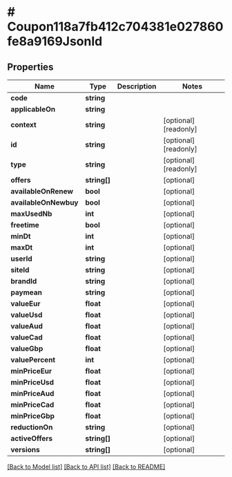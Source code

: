 # # Coupon118a7fb412c704381e027860fe8a9169Jsonld

## Properties

Name | Type | Description | Notes
------------ | ------------- | ------------- | -------------
**code** | **string** |  |
**applicableOn** | **string** |  |
**context** | **string** |  | [optional] [readonly]
**id** | **string** |  | [optional] [readonly]
**type** | **string** |  | [optional] [readonly]
**offers** | **string[]** |  | [optional]
**availableOnRenew** | **bool** |  | [optional]
**availableOnNewbuy** | **bool** |  | [optional]
**maxUsedNb** | **int** |  | [optional]
**freetime** | **bool** |  | [optional]
**minDt** | **int** |  | [optional]
**maxDt** | **int** |  | [optional]
**userId** | **string** |  | [optional]
**siteId** | **string** |  | [optional]
**brandId** | **string** |  | [optional]
**paymean** | **string** |  | [optional]
**valueEur** | **float** |  | [optional]
**valueUsd** | **float** |  | [optional]
**valueAud** | **float** |  | [optional]
**valueCad** | **float** |  | [optional]
**valueGbp** | **float** |  | [optional]
**valuePercent** | **int** |  | [optional]
**minPriceEur** | **float** |  | [optional]
**minPriceUsd** | **float** |  | [optional]
**minPriceAud** | **float** |  | [optional]
**minPriceCad** | **float** |  | [optional]
**minPriceGbp** | **float** |  | [optional]
**reductionOn** | **string** |  | [optional]
**activeOffers** | **string[]** |  | [optional]
**versions** | **string[]** |  | [optional]

[[Back to Model list]](../../README.md#models) [[Back to API list]](../../README.md#endpoints) [[Back to README]](../../README.md)

